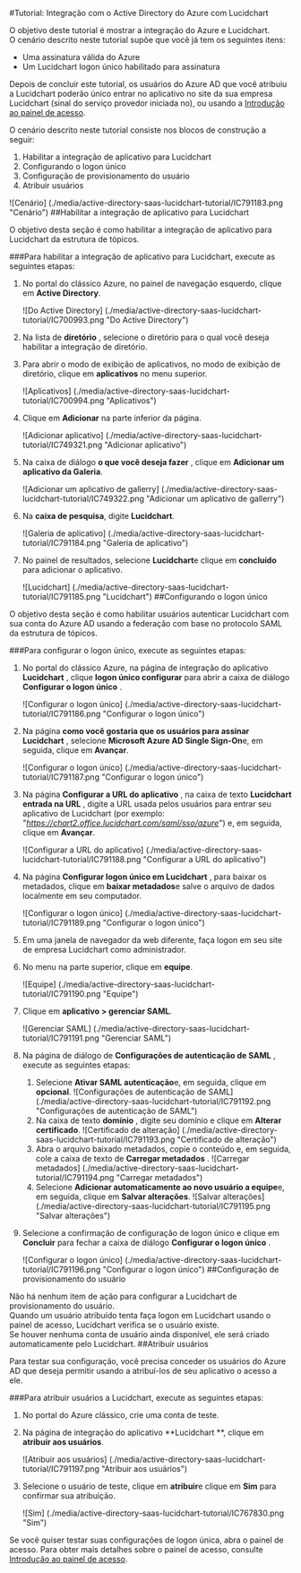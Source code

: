 <properties 
    pageTitle="Tutorial: Integração com o Active Directory do Azure com Lucidchart | Microsoft Azure" 
    description="Saiba como usar Lucidchart com o Azure Active Directory para habilitar o logon único, provisionamento automatizado e muito mais!" 
    services="active-directory" 
    authors="jeevansd"  
    documentationCenter="na" 
    manager="femila"/>
<tags 
    ms.service="active-directory" 
    ms.devlang="na" 
    ms.topic="article" 
    ms.tgt_pltfrm="na" 
    ms.workload="identity" 
    ms.date="09/29/2016" 
    ms.author="jeedes" />

#<a name="tutorial-azure-active-directory-integration-with-lucidchart"></a>Tutorial: Integração com o Active Directory do Azure com Lucidchart
  
O objetivo deste tutorial é mostrar a integração do Azure e Lucidchart.  
O cenário descrito neste tutorial supõe que você já tem os seguintes itens:

-   Uma assinatura válida do Azure
-   Um Lucidchart logon único habilitado para assinatura
  
Depois de concluir este tutorial, os usuários do Azure AD que você atribuiu a Lucidchart poderão único entrar no aplicativo no site da sua empresa Lucidchart (sinal do serviço provedor iniciada no), ou usando a [Introdução ao painel de acesso](active-directory-saas-access-panel-introduction.md).
  
O cenário descrito neste tutorial consiste nos blocos de construção a seguir:

1.  Habilitar a integração de aplicativo para Lucidchart
2.  Configurando o logon único
3.  Configuração de provisionamento do usuário
4.  Atribuir usuários

![Cenário] (./media/active-directory-saas-lucidchart-tutorial/IC791183.png "Cenário")
##<a name="enabling-the-application-integration-for-lucidchart"></a>Habilitar a integração de aplicativo para Lucidchart
  
O objetivo desta seção é como habilitar a integração de aplicativo para Lucidchart da estrutura de tópicos.

###<a name="to-enable-the-application-integration-for-lucidchart-perform-the-following-steps"></a>Para habilitar a integração de aplicativo para Lucidchart, execute as seguintes etapas:

1.  No portal do clássico Azure, no painel de navegação esquerdo, clique em **Active Directory**.

    ![Do Active Directory] (./media/active-directory-saas-lucidchart-tutorial/IC700993.png "Do Active Directory")

2.  Na lista de **diretório** , selecione o diretório para o qual você deseja habilitar a integração de diretório.

3.  Para abrir o modo de exibição de aplicativos, no modo de exibição de diretório, clique em **aplicativos** no menu superior.

    ![Aplicativos] (./media/active-directory-saas-lucidchart-tutorial/IC700994.png "Aplicativos")

4.  Clique em **Adicionar** na parte inferior da página.

    ![Adicionar aplicativo] (./media/active-directory-saas-lucidchart-tutorial/IC749321.png "Adicionar aplicativo")

5.  Na caixa de diálogo **o que você deseja fazer** , clique em **Adicionar um aplicativo da Galeria**.

    ![Adicionar um aplicativo de gallerry] (./media/active-directory-saas-lucidchart-tutorial/IC749322.png "Adicionar um aplicativo de gallerry")

6.  Na **caixa de pesquisa**, digite **Lucidchart**.

    ![Galeria de aplicativo] (./media/active-directory-saas-lucidchart-tutorial/IC791184.png "Galeria de aplicativo")

7.  No painel de resultados, selecione **Lucidchart**e clique em **concluído** para adicionar o aplicativo.

    ![Lucidchart] (./media/active-directory-saas-lucidchart-tutorial/IC791185.png "Lucidchart")
##<a name="configuring-single-sign-on"></a>Configurando o logon único
  
O objetivo desta seção é como habilitar usuários autenticar Lucidchart com sua conta do Azure AD usando a federação com base no protocolo SAML da estrutura de tópicos.

###<a name="to-configure-single-sign-on-perform-the-following-steps"></a>Para configurar o logon único, execute as seguintes etapas:

1.  No portal do clássico Azure, na página de integração do aplicativo **Lucidchart** , clique **logon único configurar** para abrir a caixa de diálogo **Configurar o logon único** .

    ![Configurar o logon único] (./media/active-directory-saas-lucidchart-tutorial/IC791186.png "Configurar o logon único")

2.  Na página **como você gostaria que os usuários para assinar Lucidchart** , selecione **Microsoft Azure AD Single Sign-On**e, em seguida, clique em **Avançar**.

    ![Configurar o logon único] (./media/active-directory-saas-lucidchart-tutorial/IC791187.png "Configurar o logon único")

3.  Na página **Configurar a URL do aplicativo** , na caixa de texto **Lucidchart entrada na URL** , digite a URL usada pelos usuários para entrar seu aplicativo de Lucidchart (por exemplo: "*https://chart2.office.lucidchart.com/saml/sso/azure*") e, em seguida, clique em **Avançar**.

    ![Configurar a URL do aplicativo] (./media/active-directory-saas-lucidchart-tutorial/IC791188.png "Configurar a URL do aplicativo")

4.  Na página **Configurar logon único em Lucidchart** , para baixar os metadados, clique em **baixar metadados**e salve o arquivo de dados localmente em seu computador.

    ![Configurar o logon único] (./media/active-directory-saas-lucidchart-tutorial/IC791189.png "Configurar o logon único")

5.  Em uma janela de navegador da web diferente, faça logon em seu site de empresa Lucidchart como administrador.

6.  No menu na parte superior, clique em **equipe**.

    ![Equipe] (./media/active-directory-saas-lucidchart-tutorial/IC791190.png "Equipe")

7.  Clique em **aplicativo \> gerenciar SAML**.

    ![Gerenciar SAML] (./media/active-directory-saas-lucidchart-tutorial/IC791191.png "Gerenciar SAML")

8.  Na página de diálogo de **Configurações de autenticação de SAML** , execute as seguintes etapas:

    1.  Selecione **Ativar SAML autenticação**e, em seguida, clique em **opcional**.
        ![Configurações de autenticação de SAML] (./media/active-directory-saas-lucidchart-tutorial/IC791192.png "Configurações de autenticação de SAML")
    2.  Na caixa de texto **domínio** , digite seu domínio e clique em **Alterar certificado**.
        ![Certificado de alteração] (./media/active-directory-saas-lucidchart-tutorial/IC791193.png "Certificado de alteração")
    3.  Abra o arquivo baixado metadados, copie o conteúdo e, em seguida, cole a caixa de texto de **Carregar metadados** .
        ![Carregar metadados] (./media/active-directory-saas-lucidchart-tutorial/IC791194.png "Carregar metadados")
    4.  Selecione **Adicionar automaticamente ao novo usuário a equipe**e, em seguida, clique em **Salvar alterações**.
        ![Salvar alterações] (./media/active-directory-saas-lucidchart-tutorial/IC791195.png "Salvar alterações")

9.  Selecione a confirmação de configuração de logon único e clique em **Concluir** para fechar a caixa de diálogo **Configurar o logon único** .

    ![Configurar o logon único] (./media/active-directory-saas-lucidchart-tutorial/IC791196.png "Configurar o logon único")
##<a name="configuring-user-provisioning"></a>Configuração de provisionamento do usuário
  
Não há nenhum item de ação para configurar a Lucidchart de provisionamento do usuário.  
Quando um usuário atribuído tenta faça logon em Lucidchart usando o painel de acesso, Lucidchart verifica se o usuário existe.  
Se houver nenhuma conta de usuário ainda disponível, ele será criado automaticamente pelo Lucidchart.
##<a name="assigning-users"></a>Atribuir usuários
  
Para testar sua configuração, você precisa conceder os usuários do Azure AD que deseja permitir usando a atribuí-los de seu aplicativo o acesso a ele.

###<a name="to-assign-users-to-lucidchart-perform-the-following-steps"></a>Para atribuir usuários a Lucidchart, execute as seguintes etapas:

1.  No portal do Azure clássico, crie uma conta de teste.

2.  Na página de integração do aplicativo **Lucidchart **, clique em **atribuir aos usuários**.

    ![Atribuir aos usuários] (./media/active-directory-saas-lucidchart-tutorial/IC791197.png "Atribuir aos usuários")

3.  Selecione o usuário de teste, clique em **atribuir**e clique em **Sim** para confirmar sua atribuição.

    ![Sim] (./media/active-directory-saas-lucidchart-tutorial/IC767830.png "Sim")
  
Se você quiser testar suas configurações de logon única, abra o painel de acesso. Para obter mais detalhes sobre o painel de acesso, consulte [Introdução ao painel de acesso](active-directory-saas-access-panel-introduction.md).